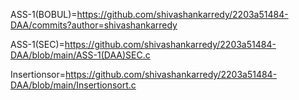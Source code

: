 ASS-1(BOBUL)=https://github.com/shivashankarredy/2203a51484-DAA/commits?author=shivashankarredy

ASS-1(SEC)=https://github.com/shivashankarredy/2203a51484-DAA/blob/main/ASS-1(DAA)SEC.c

Insertionsor=https://github.com/shivashankarredy/2203a51484-DAA/blob/main/Insertionsort.c
